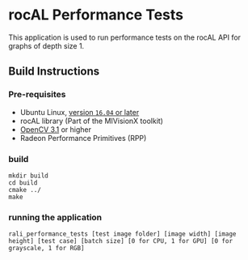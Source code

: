# rocAL Performance Tests
This application is used to run performance tests on the rocAL API for graphs of depth size 1.


## Build Instructions

### Pre-requisites
* Ubuntu Linux, [version `16.04` or later](https://www.microsoft.com/software-download/windows10)
* rocAL library (Part of the MIVisionX toolkit)
* [OpenCV 3.1](https://github.com/opencv/opencv/releases) or higher
* Radeon Performance Primitives (RPP)

### build
  ````
  mkdir build
  cd build
  cmake ../
  make 
  ````
### running the application  
  ````
rali_performance_tests [test image folder] [image width] [image height] [test case] [batch size] [0 for CPU, 1 for GPU] [0 for grayscale, 1 for RGB]
  ````
